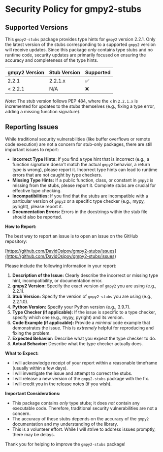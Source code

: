 # Security Policy for gmpy2-stubs

## Supported Versions

This `gmpy2-stubs` package provides type hints for `gmpy2` version 2.2.1.  Only the latest version of the stubs corresponding to a supported `gmpy2` version will receive updates.  Since this package *only* contains type stubs and no runtime code, security updates are primarily focused on ensuring the accuracy and completeness of the type hints.

| gmpy2 Version | Stub Version | Supported          |
| ------------- | ------------ | ------------------ |
| 2.2.1         | 2.2.1.x      | :white_check_mark: |
| < 2.2.1       | N/A          | :x:                |

*Note:*  The stub version follows PEP 484, where the `x` in `2.2.1.x` is incremented for updates to the stubs themselves (e.g., fixing a type error, adding a missing function signature).

## Reporting Issues

While traditional security vulnerabilities (like buffer overflows or remote code execution) are not a concern for stub-only packages, there are still important issues to report:

*   **Incorrect Type Hints:** If you find a type hint that is incorrect (e.g., a function signature doesn't match the actual `gmpy2` behavior, a return type is wrong), please report it.  Incorrect type hints can lead to runtime errors that are not caught by type checkers.
*   **Missing Type Hints:** If a public function, class, or constant in `gmpy2` is missing from the stubs, please report it.  Complete stubs are crucial for effective type checking.
*   **Incompatibilities:** If you find that the stubs are incompatible with a particular version of `gmpy2` or a specific type checker (e.g., mypy, pyright), please report it.
*   **Documentation Errors:** Errors in the docstrings within the stub file should also be reported.

**How to Report:**

The best way to report an issue is to open an issue on the GitHub repository:

[https://github.com/DavidOsipov/gmpy2-stubs/issues](https://github.com/DavidOsipov/gmpy2-stubs/issues)

Please include the following information in your report:

1.  **Description of the Issue:** Clearly describe the incorrect or missing type hint, incompatibility, or documentation error.
2.  **gmpy2 Version:**  Specify the exact version of `gmpy2` you are using (e.g., 2.2.1).
3.  **Stub Version:** Specify the version of `gmpy2-stubs` you are using (e.g., 2.2.1.0).
4.  **Python Version:**  Specify your Python version (e.g., 3.9.7).
5.  **Type Checker (if applicable):**  If the issue is specific to a type checker, specify which one (e.g., mypy, pyright) and its version.
6.  **Code Example (if applicable):**  Provide a *minimal* code example that demonstrates the issue.  This is *extremely* helpful for reproducing and fixing the problem.
7.  **Expected Behavior:** Describe what you expect the type checker to do.
8.  **Actual Behavior:** Describe what the type checker actually does.

**What to Expect:**

*   I will acknowledge receipt of your report within a reasonable timeframe (usually within a few days).
*   I will investigate the issue and attempt to correct the stubs.
*   I will release a new version of the `gmpy2-stubs` package with the fix.
*   I will credit you in the release notes (if you wish).

**Important Considerations:**

*   This package contains *only* type stubs; it does *not* contain any executable code. Therefore, traditional security vulnerabilities are not a concern.
*   The accuracy of these stubs depends on the accuracy of the `gmpy2` documentation and my understanding of the library.
*   This is a volunteer effort. While I will strive to address issues promptly, there may be delays.

Thank you for helping to improve the `gmpy2-stubs` package!